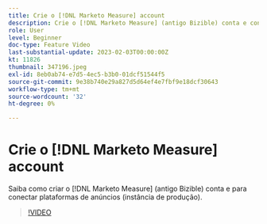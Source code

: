 ```yaml
---
title: Crie o [!DNL Marketo Measure] account
description: Crie o [!DNL Marketo Measure] (antigo Bizible) conta e conecte plataformas de anúncios (instância de produção).
role: User
level: Beginner
doc-type: Feature Video
last-substantial-update: 2023-02-03T00:00:00Z
kt: 11826
thumbnail: 347196.jpeg
exl-id: 8eb0ab74-e7d5-4ec5-b3b0-01dcf51544f5
source-git-commit: 9e38b740e29a827d5d64ef4e7fbf9e18dcf30643
workflow-type: tm+mt
source-wordcount: '32'
ht-degree: 0%

---
```


# Crie o [!DNL Marketo Measure] account

Saiba como criar o [!DNL Marketo Measure] (antigo Bizible) conta e para conectar plataformas de anúncios (instância de produção).

>[!VIDEO](https://video.tv.adobe.com/v/347196/?quality=12&learn=on)
